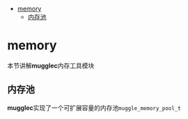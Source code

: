 - [memory](#memory)
	- [内存池](#内存池)

# memory
本节讲解**mugglec**内存工具模块

## 内存池
**mugglec**实现了一个可扩展容量的内存池`muggle_memory_pool_t`